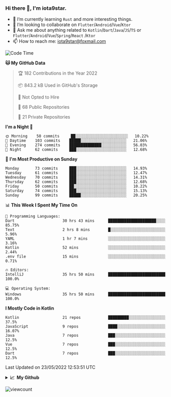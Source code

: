 ### Hi there 👋, I'm iota9star.

- 🌱 I’m currently learning `Rust` and more interesting things.
- 👯 I’m looking to collaborate on `Flutter`/`Android`/`Vue`/`Ktor`
- 💬 Ask me about anything related to `Kotlin`/`Dart`/`Java`/`JS`/`TS` or `Flutter`/`Android`/`Vue`/`Spring`/`React`
  /`Ktor`
- 📫 How to reach me: [iota9star@foxmail.com](iota9star@foxmail.com)



<!--START_SECTION:waka-->
![Code Time](http://img.shields.io/badge/Code%20Time-3%2C003%20hrs%2028%20mins-blue)

**🐱 My GitHub Data** 

> 🏆 182 Contributions in the Year 2022
 > 
> 📦 843.2 kB Used in GitHub's Storage 
 > 
> 🚫 Not Opted to Hire
 > 
> 📜 68 Public Repositories 
 > 
> 🔑 21 Private Repositories  
 > 
**I'm a Night 🦉** 

```text
🌞 Morning    50 commits     ██░░░░░░░░░░░░░░░░░░░░░░░   10.22% 
🌆 Daytime    103 commits    █████░░░░░░░░░░░░░░░░░░░░   21.06% 
🌃 Evening    274 commits    ██████████████░░░░░░░░░░░   56.03% 
🌙 Night      62 commits     ███░░░░░░░░░░░░░░░░░░░░░░   12.68%

```
📅 **I'm Most Productive on Sunday** 

```text
Monday       73 commits     ███░░░░░░░░░░░░░░░░░░░░░░   14.93% 
Tuesday      61 commits     ███░░░░░░░░░░░░░░░░░░░░░░   12.47% 
Wednesday    70 commits     ███░░░░░░░░░░░░░░░░░░░░░░   14.31% 
Thursday     62 commits     ███░░░░░░░░░░░░░░░░░░░░░░   12.68% 
Friday       50 commits     ██░░░░░░░░░░░░░░░░░░░░░░░   10.22% 
Saturday     74 commits     ███░░░░░░░░░░░░░░░░░░░░░░   15.13% 
Sunday       99 commits     █████░░░░░░░░░░░░░░░░░░░░   20.25%

```


📊 **This Week I Spent My Time On** 

```text
💬 Programming Languages: 
Dart                     30 hrs 43 mins      █████████████████████░░░░   85.75% 
Text                     2 hrs 8 mins        █░░░░░░░░░░░░░░░░░░░░░░░░   5.96% 
YAML                     1 hr 7 mins         ░░░░░░░░░░░░░░░░░░░░░░░░░   3.16% 
Kotlin                   52 mins             ░░░░░░░░░░░░░░░░░░░░░░░░░   2.44% 
.env file                15 mins             ░░░░░░░░░░░░░░░░░░░░░░░░░   0.71%

🔥 Editors: 
IntelliJ                 35 hrs 50 mins      █████████████████████████   100.0%

💻 Operating System: 
Windows                  35 hrs 50 mins      █████████████████████████   100.0%

```

**I Mostly Code in Kotlin** 

```text
Kotlin                   21 repos            █████████░░░░░░░░░░░░░░░░   37.5% 
JavaScript               9 repos             ████░░░░░░░░░░░░░░░░░░░░░   16.07% 
Java                     7 repos             ███░░░░░░░░░░░░░░░░░░░░░░   12.5% 
Vue                      7 repos             ███░░░░░░░░░░░░░░░░░░░░░░   12.5% 
Dart                     7 repos             ███░░░░░░░░░░░░░░░░░░░░░░   12.5%

```



 Last Updated on 23/05/2022 12:53:51 UTC
<!--END_SECTION:waka-->

<details>
  <summary><b>📈&nbsp;&nbsp;My Github</b></summary>
  <br>
  <img src='https://github-profile-trophy.vercel.app/?username=iota9star'>
  <img src='https://bad-apple-github-readme.vercel.app/api?show_bg=1&username=iota9star&hide_title=true'>
  <img src='http://cr-skills-chart-widget.azurewebsites.net/api/api?username=iota9star'>
</details>


![viewcount](https://count.getloli.com/get/@iota9star?theme=rule34)

